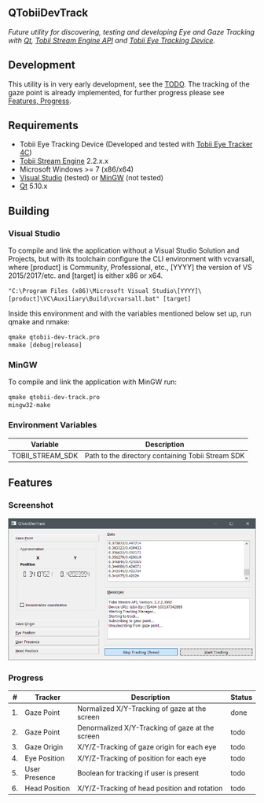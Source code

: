 QTobiiDevTrack
---
*Future utility for discovering, testing and developing Eye and Gaze Tracking with [Qt](https://www.qt.io/),
[Tobii Stream Engine API](https://developer.tobii.com/consumer-eye-trackers/stream-engine/) and
[Tobii Eye Tracking Device](https://tobiigaming.com/).*

## Development
This utility is in very early development, see the [TODO](https://github.com/tpiekarski/qtobii-dev-track/blob/master/TODO.md).
The tracking of the gaze point is already implemented, for further progress please see [Features, Progress](#progress).

## Requirements
* Tobii Eye Tracking Device (Developed and tested with [Tobii Eye Tracker 4C](https://tobiigaming.com/product/tobii-eye-tracker-4c/))
* [Tobii Stream Engine](https://www.nuget.org/packages/Tobii.StreamEngine/) 2.2.x.x
* Microsoft Windows >= 7 (x86/x64)
* [Visual Studio](https://visualstudio.microsoft.com/) (tested) or [MinGW](http://mingw.org/) (not tested)
* [Qt](https://www.qt.io/download-qt-installer) 5.10.x

## Building
### Visual Studio
To compile and link the application without a Visual Studio Solution and Projects, but with its toolchain configure the CLI environment with vcvarsall, where [product] is Community, Professional, etc., [YYYY] the version of VS 2015/2017/etc. and [target] is either x86 or x64.
```
"C:\Program Files (x86)\Microsoft Visual Studio\[YYYY]\[product]\VC\Auxiliary\Build\vcvarsall.bat" [target]
```
Inside this environment and with the variables mentioned below set up, run qmake and nmake:
```
qmake qtobii-dev-track.pro
nmake [debug|release]
```

### MinGW
To compile and link the application with MinGW run:
```
qmake qtobii-dev-track.pro
mingw32-make
```

### Environment Variables
Variable|Description
---|---
TOBII_STREAM_SDK|Path to the directory containing Tobii Stream SDK

## Features
### Screenshot
![Screenshot of QTobiiDevTrack](images/screenshot.png?raw=true "Screenshot of QTobiiDevTrack")

### Progress
#|Tracker|Description|Status
---|---|---|---
1.|Gaze Point|Normalized X/Y-Tracking of gaze at the screen|done
2.|Gaze Point|Denormalized X/Y-Tracking of gaze at the screen|todo
3.|Gaze Origin|X/Y/Z-Tracking of gaze origin for each eye|todo
4.|Eye Position|X/Y/Z-Tracking of position for each eye|todo
5.|User Presence|Boolean for tracking if user is present|todo
6.|Head Position|X/Y/Z-Tracking of head position and rotation|todo


